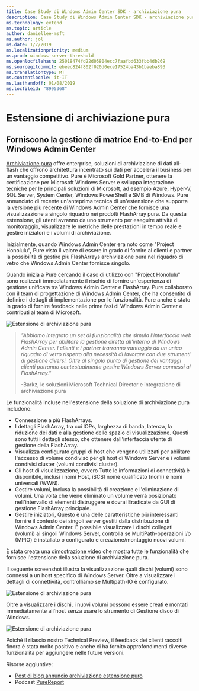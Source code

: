 ```yaml
---
title: Case Study di Windows Admin Center SDK - archiviazione pura
description: Case Study di Windows Admin Center SDK - archiviazione pura
ms.technology: extend
ms.topic: article
author: daniellee-msft
ms.author: jol
ms.date: 1/7/2019
ms.localizationpriority: medium
ms.prod: windows-server-threshold
ms.openlocfilehash: 25018474fd22d05804ecc7faafbd633fbb4db269
ms.sourcegitcommit: ebeec824f802f020d0ece17524ba43b1baeba893
ms.translationtype: MT
ms.contentlocale: it-IT
ms.lasthandoff: 01/08/2019
ms.locfileid: "8995368"
---
```

# Estensione di archiviazione pura

## Forniscono la gestione di matrice End-to-End per Windows Admin Center 

[Archiviazione pura](https://www.purestorage.com/) offre enterprise, soluzioni di archiviazione di dati all-flash che offrono architettura incentrato sui dati per accelera il business per un vantaggio competitivo.  Pure è Microsoft Gold Partner, ottenere la certificazione per Microsoft Windows Server e sviluppa integrazione tecniche per le principali soluzioni di Microsoft, ad esempio Azure, Hyper-V, SQL Server, System Center, Windows PowerShell e SMB di Windows. Pure annunciato di recente un'anteprima tecnica di un'estensione che supporta la versione più recente di Windows Admin Center che fornisce una visualizzazione a singolo riquadro nei prodotti FlashArray pura.  Da questa estensione, gli utenti avranno da uno strumento per eseguire attività di monitoraggio, visualizzare le metriche delle prestazioni in tempo reale e gestire iniziatori e i volumi di archiviazione.

Inizialmente, quando Windows Admin Center era noto come "Project Honolulu", Pure visto il valore di essere in grado di fornire ai clienti e partner la possibilità di gestire più FlashArrays archiviazione pura nel riquadro di vetro che Windows Admin Center fornisce singolo.

Quando inizia a Pure cercando il caso di utilizzo con "Project Honolulu" sono realizzati immediatamente il rischio di fornire un'esperienza di gestione unificata tra Windows Admin Center e FlashArray. Pure collaborato con il team di progettazione di Windows Admin Center, che ha consentito di definire i dettagli di implementazione per le funzionalità. Pure anche è stato in grado di fornire feedback nelle prime fasi di Windows Admin Center e contributi al team di Microsoft. 

![Estensione di archiviazione pura](../../media/extend-case-study-purestorage/purestorage-1.png)

> <cite>"Abbiamo integrato un set di funzionalità che simula l'interfaccia web FlashArray per abilitare la gestione diretta all'interno di Windows Admin Center. I clienti e i partner trarranno vantaggio da un unico riquadro di vetro rispetto alla necessità di lavorare con due strumenti di gestione diversi. Oltre al singolo punto di gestione dei vantaggi clienti potranno contestualmente gestire Windows Server connessi al FlashArray."</cite>
>
> -Barkz, le soluzioni Microsoft Technical Director e integrazione di archiviazione pura

Le funzionalità incluse nell'estensione della soluzione di archiviazione pura includono:
- Connessione a più FlashArrays.
- I dettagli FlashArray, tra cui IOPs, larghezza di banda, latenza, la riduzione dei dati e alla gestione dello spazio di visualizzazione. Questi sono tutti i dettagli stesso, che ottenere dall'interfaccia utente di gestione della FlashArray.
- Visualizza configurato gruppi di host che vengono utilizzati per abilitare l'accesso di volume condiviso per gli host di Windows Server e i volumi condivisi cluster (volumi condivisi cluster).
- Gli host di visualizzazione, ovvero Tutte le informazioni di connettività è disponibile, inclusi i nomi Host, iSCSI nome qualificato (nomi) e nomi universali (WWN).
- Gestire volumi, Inclusa la possibilità di creazione e l'eliminazione di volumi. Una volta che viene eliminato un volume verrà posizionato nell'intervallo di elementi distruggere e dovrai Eradicate da GUI di gestione FlashArray principale.
- Gestire iniziatori, Questo è una delle caratteristiche più interessanti fornire il contesto dei singoli server gestiti dalla distribuzione di Windows Admin Center. È possibile visualizzare i dischi collegati (volumi) ai singoli Windows Server, controlla se MultiPath-operazioni i/o (MPIO) è installato o configurato e creazione/montaggio nuovi volumi.

È stata creata una [dimostrazione video](https://youtu.be/IFAeCAd6V2g) che mostra tutte le funzionalità che fornisce l'estensione della soluzione di archiviazione pura. 

Il seguente screenshot illustra la visualizzazione quali dischi (volumi) sono connessi a un host specifico di Windows Server. Oltre a visualizzare i dettagli di connettività, controlliamo se Multipath-IO è configurato.

![Estensione di archiviazione pura](../../media/extend-case-study-purestorage/purestorage-2.png)

Oltre a visualizzare i dischi, i nuovi volumi possono essere creati e montati immediatamente all'host senza usare lo strumento di Gestione disco di Windows.

![Estensione di archiviazione pura](../../media/extend-case-study-purestorage/purestorage-3.png)

Poiché il rilascio nostro Technical Preview, il feedback dei clienti raccolti finora è stata molto positivo e anche ci ha fornito approfondimenti diverse funzionalità per aggiungere nelle future versioni. 

Risorse aggiuntive:
- [Post di blog annuncio archiviazione estensione puro](https://blog.purestorage.com/tech-preview-of-the-pure-storage-extension-for-windows-admin-center/)
- Podcast [PureReport](https://itunes.apple.com/us/podcast/windows-admin-center-extension-from-pure-storage/id1392639991?i=1000424316130&mt=2)
